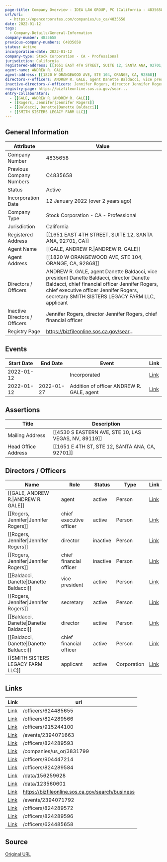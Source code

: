 ```yaml
---
page-title: Company Overview - IDEA LAW GROUP, PC (California - 4835658)
url/uri:
  - https://opencorporates.com/companies/us_ca/4835658
date: 2022-01-12
tags:
  - Company-Details/General-Information
company-number: 4835658
previous-company-numbers: C4835658
status: Active
incorporation-date: 2022-01-12
company-type: Stock Corporation - CA - Professional
jurisdiction: California
registered-address: [[1651 EAST 4TH STREET, SUITE 12, SANTA ANA, 92701, CA]]
agent-name: ANDREW R. GALE
agent-address: [[1820 W ORANGEWOOD AVE, STE 104, ORANGE, CA, 92868]]
directors-/-officers: ANDREW R. GALE, agent Danette Baldacci, vice president Danette Baldacci, director Danette Baldacci, chief financial officer Jennifer Rogers, chief executive officer Jennifer Rogers, secretary SMITH SISTERS LEGACY FARM LLC, applicant
inactive-directors-/-officers: Jennifer Rogers, director Jennifer Rogers, chief financial officer
registry-page: https://bizfileonline.sos.ca.gov/sear...
entry-collaborators:
  - [[GALE, ANDREW R.|ANDREW R. GALE]]
  - [[Rogers, Jennifer|Jennifer Rogers]]
  - [[Baldacci, Danette|Danette Baldacci]]
  - [[SMITH SISTERS LEGACY FARM LLC]]
---
```


## General Information
| Attribute          | Value                                       |
|--------------------|---------------------------------------------|
| Company Number     | 4835658                                     |
| Previous Company Numbers | C4835658                                    |
| Status             | Active                                      |
| Incorporation Date | 12 January 2022 (over 2 years ago)          |
| Company Type       | Stock Corporation - CA - Professional       |
| Jurisdiction       | California                                  |
| Registered Address | [[1651 EAST 4TH STREET, SUITE 12, SANTA ANA, 92701, CA]] |
| Agent Name         | [[GALE, ANDREW R.\|ANDREW R. GALE]]         |
| Agent Address      | [[1820 W ORANGEWOOD AVE, STE 104, ORANGE, CA, 92868]] |
| Directors / Officers | ANDREW R. GALE, agent Danette Baldacci, vice president Danette Baldacci, director Danette Baldacci, chief financial officer Jennifer Rogers, chief executive officer Jennifer Rogers, secretary SMITH SISTERS LEGACY FARM LLC, applicant |
| Inactive Directors / Officers | Jennifer Rogers, director Jennifer Rogers, chief financial officer |
| Registry Page      | https://bizfileonline.sos.ca.gov/sear...    |

## Events

| Start Date | End Date   | Event                                                   | Link |
|------------|------------|-------------------------------------------------------|------|
| 2022-01-12 |            | Incorporated                                            | [Link](https://opencorporates.com/events/2394071792) |
| 2022-01-12 | 2022-01-27 | Addition of officer ANDREW R. GALE, agent               | [Link](https://opencorporates.com/events/2394071663) |

## Assertions
| Title               | Description                                             |
|---------------------|---------------------------------------------------------|
| Mailing Address     | [[4530 S EASTERN AVE, STE 10, LAS VEGAS, NV, 89119]]    |
| Head Office Address | [[1651 E 4TH ST, STE 12, SANTA ANA, CA, 92701]]         |

## Directors / Officers
| Name                 | Role            | Status     | Type        | Link |
|----------------------|-----------------|------------|-------------|------|
| [[GALE, ANDREW R.\|ANDREW R. GALE]] | agent           | active     | Person      | [Link](https://opencorporates.com/officers/624485655) |
| [[Rogers, Jennifer\|Jennifer Rogers]] | chief executive officer | active     | Person      | [Link](https://opencorporates.com/officers/624485658) |
| [[Rogers, Jennifer\|Jennifer Rogers]] | director        | inactive   | Person      | [Link](https://opencorporates.com/officers/824289566) |
| [[Rogers, Jennifer\|Jennifer Rogers]] | chief financial officer | inactive   | Person      | [Link](https://opencorporates.com/officers/824289572) |
| [[Baldacci, Danette\|Danette Baldacci]] | vice president  | active     | Person      | [Link](https://opencorporates.com/officers/824289584) |
| [[Rogers, Jennifer\|Jennifer Rogers]] | secretary       | active     | Person      | [Link](https://opencorporates.com/officers/824289593) |
| [[Baldacci, Danette\|Danette Baldacci]] | director        | active     | Person      | [Link](https://opencorporates.com/officers/824289596) |
| [[Baldacci, Danette\|Danette Baldacci]] | chief financial officer | active     | Person      | [Link](https://opencorporates.com/officers/904447214) |
| [[SMITH SISTERS LEGACY FARM LLC]] | applicant       | active     | Corporation | [Link](https://opencorporates.com/officers/915244100) |

## Links
| Link   | url                            
|--------|--------------------------------|
| [Link](/officers/624485655) |/officers/624485655           |
| [Link](/officers/824289566) |/officers/824289566           |
| [Link](/officers/915244100) |/officers/915244100           |
| [Link](/events/2394071663) |/events/2394071663            |
| [Link](/officers/824289593) |/officers/824289593           |
| [Link](/companies/us_or/3831799) |/companies/us_or/3831799      |
| [Link](/officers/904447214) |/officers/904447214           |
| [Link](/officers/824289584) |/officers/824289584           |
| [Link](/data/156259628) |/data/156259628               |
| [Link](/data/123560601) |/data/123560601               |
| [Link](https://bizfileonline.sos.ca.gov/search/business) |https://bizfileonline.sos.ca.gov/search/business|
| [Link](/events/2394071792) |/events/2394071792            |
| [Link](/officers/824289572) |/officers/824289572           |
| [Link](/officers/824289596) |/officers/824289596           |
| [Link](/officers/624485658) |/officers/624485658           |

## Source
[Original URL](https://opencorporates.com/companies/us_ca/4835658)
